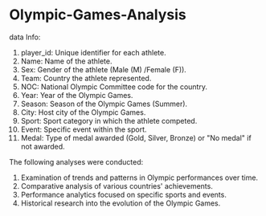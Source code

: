 # Olympic-Games-Analysis

data Info:
1. player_id: Unique identifier for each athlete.
2. Name: Name of the athlete.
3. Sex: Gender of the athlete (Male (M) /Female (F)).
4. Team: Country the athlete represented.
5. NOC: National Olympic Committee code for the country.
6. Year: Year of the Olympic Games.
7. Season: Season of the Olympic Games (Summer).
8. City: Host city of the Olympic Games.
9. Sport: Sport category in which the athlete competed.
10. Event: Specific event within the sport.
11. Medal: Type of medal awarded (Gold, Silver, Bronze) or "No medal" if not awarded.

The following analyses were conducted:
1. Examination of trends and patterns in Olympic performances over time.
2. Comparative analysis of various countries' achievements.
3. Performance analytics focused on specific sports and events.
4. Historical research into the evolution of the Olympic Games.
